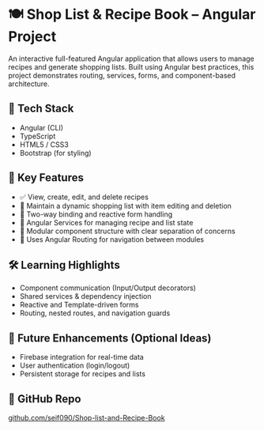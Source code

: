 # 🍽️ Shop List & Recipe Book – Angular Project

An interactive full-featured Angular application that allows users to manage recipes and generate shopping lists. Built using Angular best practices, this project demonstrates routing, services, forms, and component-based architecture.

## 🔧 Tech Stack
- Angular (CLI)
- TypeScript
- HTML5 / CSS3
- Bootstrap (for styling)

## 🧠 Key Features
- ✅ View, create, edit, and delete recipes
- 🛒 Maintain a dynamic shopping list with item editing and deletion
- 🔄 Two-way binding and reactive form handling
- 🔧 Angular Services for managing recipe and list state
- 📁 Modular component structure with clear separation of concerns
- 📌 Uses Angular Routing for navigation between modules

## 🛠️ Learning Highlights
- Component communication (Input/Output decorators)
- Shared services & dependency injection
- Reactive and Template-driven forms
- Routing, nested routes, and navigation guards

## 🚀 Future Enhancements (Optional Ideas)
- Firebase integration for real-time data
- User authentication (login/logout)
- Persistent storage for recipes and lists

## 🔗 GitHub Repo
[github.com/seif090/Shop-list-and-Recipe-Book](https://github.com/seif090/Shop-list-and-Recipe-Book)

